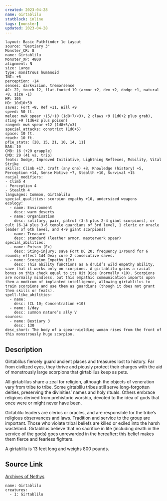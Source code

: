 ```yaml
---
created: 2023-04-28
name: Girtablilu
statblock: inline
tags: [monster]
updated: 2023-04-28
---
```

```statblock
layout: Basic Pathfinder 1e Layout
source: "Bestiary 3"
Monster_CR: 8
name: Girtablilu
Monster_XP: 4800
alignment: N
size: Large
type: monstrous humanoid
INI: +6
perception: +14
senses: darkvision, tremorsense
AC: 22, touch 12, flat-footed 19 (armor +2, dex +2, dodge +1, natural +8, size -1)
HP: 105
HD: 10d10+50
saves: Fort +8, Ref +11, Will +9
speed: 50 ft.
melee: mwk spear +15/+10 (1d8+7/×3), 2 claws +9 (1d6+2 plus grab), sting +9 (1d6+2 plus poison)
ranged: mwk spear +12 (1d8+5/×3)
special_attacks: constrict (1d6+5)
space: 10 ft.
reach: 10 ft.
pf1e_stats: [20, 15, 21, 10, 14, 11]
BAB: 10
CMB: 16 (+20 grapple)
CMD: 29 (41 vs. trip)
feats: Dodge, Improved Initiative, Lightning Reflexes, Mobility, Vital Strike
skills: Climb +17, Craft (any one) +8, Knowledge (history) +5, Perception +14, Sense Motive +7, Stealth +10, Survival +15
racial_modifiers:
- Climb 4
- Perception 4
- Stealth 4
languages: Common, Girtablilu
special_qualities: scorpion empathy +10, undersized weapons
ecology:
  - name: Environment
    desc: warm deserts
  - name: Organisation
    desc: solitary, pair, patrol (3-5 plus 2-4 giant scorpions), or cult (6-14 plus 3-6 temple guardians of 3rd level, 1 cleric or oracle leader of 6th level, and 4-9 giant scorpions)
  - name: Treasure
    desc: standard (leather armor, masterwork spear)
special_abilities:
  - name: Poison (Ex)
    desc: Sting-injury; save Fort DC 20; frequency 1/round for 6 rounds; effect 1d4 Dex; cure 2 consecutive saves.
  - name: Scorpion Empathy (Ex)
    desc: This ability functions as a druid’s wild empathy ability, save that it works only on scorpions. A girtablilu gains a racial bonus on this check equal to its Hit Dice (normally +10). Scorpions are normally mindless, but this empathic communication imparts upon them a modicum of implanted intelligence, allowing girtablilus to train scorpions and use them as guardians (though it does not grant them skills or feats).
spell-like_abilities:
  - name:
    desc: (CL 10; Concentration +10)
  - name: 1/day
    desc: summon nature’s ally V
sources:
  - name: Bestiary 3
    desc: 130
desc_short: The body of a spear-wielding woman rises from the front of this monstrously huge scorpion.
```
## Description
Girtablilus fiercely guard ancient places and treasures lost to history. Far from civilized eyes, they thrive and piously protect their charges with the aid of monstrously large scorpions that girtablilus keep as pets.

All girtablilus share a zeal for religion, although the objects of veneration vary from tribe to tribe. Some girtablilu tribes still serve long-forgotten deities, preserving the divinities’ names and holy rituals. Others embrace religions derived from prehistoric worship, devoted to the idea of gods that once were or might never have been.

Girtablilu leaders are clerics or oracles, and are responsible for the tribe’s religious observances and laws. Tradition and service to the group are important. Those who violate tribal beliefs are killed or exiled into the harsh wasteland. Girtablilus believe that no sacrifice in life (including death in the service of the gods) goes unrewarded in the hereafter; this belief makes them fierce and fearless fighters.

A girtablilu is 13 feet long and weighs 800 pounds.
## Source Link
[Archives of Nethys](https://aonprd.com/MonsterDisplay.aspx?ItemName=Girtablilu)
```encounter-table
name: Girtablilu
creatures:
  - 1: Girtablilu
```
